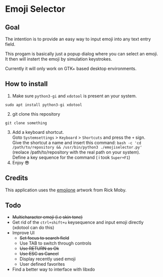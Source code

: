 # Emoji Selector

## Goal
The intention is to provide an easy way to input emoji into any text entry field.

This progam is basically just a popup dialog where you can select an emoji. It then will instert the emoji by simulation keystrokes.

Currently it will only work on GTK+ based desktop environments.

## How to install
1. Make sure `python3-gi` and `xdotool` is present an your system.
```
sudo apt install python3-gi xdotool
```
2. git clone this repository
```
git clone something
```
3. Add a keyboard shortcut.  
Goto `Systemsettings` > `Keyboard` > `Shortcuts` and press the `+` sign.  
Give the shortcut a name and insert this command: `bash -c 'cd /path/to/repository && /usr/bin/python3 ./emojiselector.py'` (reolace /path/to/repository with the real path on your system).  
Define a key sequence for the command ( i took `Super+F1`)
4. Enjoy 😎

## Credits
This application uses the [emojione](http://emojione.com) artwork from Rick Moby.

## Todo
* ~~Multicharacter emoji (i.e skin tone)~~
* Get rid of the `ctrl+shift+u` keysequence and input emoji directly (xdotool can do this)
* Improve UI
  * ~~Set focus to search field~~
  * Use TAB to switch through controls
  * ~~Use RETURN as Ok~~
  * ~~Use ESC as Cancel~~
  * Display recently used emoji
  * User defined favorites
* Find a better way to interface with libxdo
